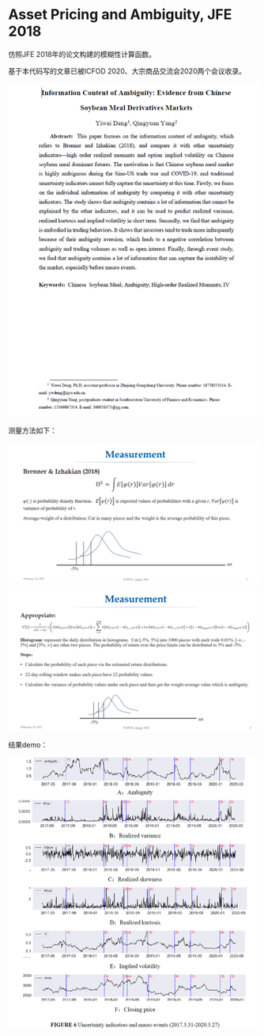 # Asset Pricing and Ambiguity, JFE 2018

仿照JFE 2018年的论文构建的模糊性计算函数。

基于本代码写的文章已被ICFOD 2020、大宗商品交流会2020两个会议收录。

![image-20220226170550793](README.assets/image-20220226170550793.png)

测量方法如下：

![image-20220226170725248](README.assets/image-20220226170725248.png)

![image-20220226170801765](README.assets/image-20220226170801765.png)

结果demo：

![image-20220226170855008](README.assets/image-20220226170855008.png)